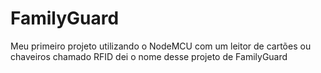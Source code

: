 # FamilyGuard
Meu primeiro projeto utilizando o NodeMCU com um leitor de cartões ou chaveiros chamado RFID  dei o nome desse projeto de FamilyGuard
